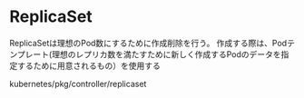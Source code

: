 # ReplicaSet
ReplicaSetは理想のPod数にするために作成削除を行う。
作成する際は、Podテンプレート(理想のレプリカ数を満たすために新しく作成するPodのデータを指定するために用意されるもの）を使用する

kubernetes/pkg/controller/replicaset
